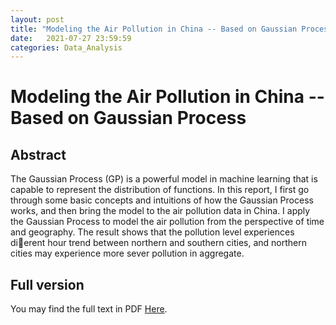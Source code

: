 ```yaml
---
layout: post
title: "Modeling the Air Pollution in China -- Based on Gaussian Process"
date:   2021-07-27 23:59:59
categories: Data_Analysis
---
```


# Modeling the Air Pollution in China -- Based on Gaussian Process

## Abstract
The Gaussian Process (GP) is a powerful model in machine learning that is capable
to represent the distribution of functions. In this report, I first go through some
basic concepts and intuitions of how the Gaussian Process works, and then bring the
model to the air pollution data in China. I apply the Gaussian Process to model
the air pollution from the perspective of time and geography. The result shows that
the pollution level experiences dierent hour trend between northern and southern
cities, and northern cities may experience more sever pollution in aggregate.

## Full version
You may find the full text in PDF [Here]({{site.baseurl}}/assets/Modeling_AirPollution.pdf).

